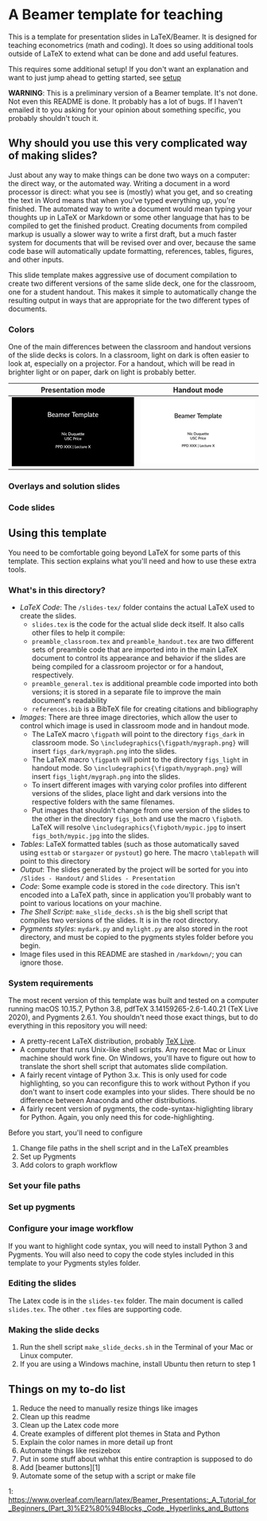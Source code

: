 # A Beamer template for teaching

This is a template for presentation slides in LaTeX/Beamer. It is designed
for teaching econometrics (math and coding). It does so using additional
tools outside of LaTeX to extend what can be done and add useful features.

This requires some additional setup! If you don't want an explanation and
want to just jump ahead to getting started, see [setup](#setup)

**WARNING**: This is a preliminary version of a Beamer template.
It's not done. Not even this
README is done. It probably has a lot of bugs. If I haven't emailed it to you
asking for your opinion about something specific, you probably shouldn't
touch it.

## Why should you use this very complicated way of making slides?

Just about any way to make things can be done two ways on a computer: the
direct way, or the automated way. Writing a document in a word processor is
direct: what you see is (mostly) what you get, and so creating the text in
Word means that when you've typed everything up, you're finished. The automated
way to write a document would mean typing your thoughts up in LaTeX or Markdown
or some other language that has to be compiled to get the finished product.
Creating documents from compiled markup is usually a slower way to write a
first draft, but a much faster system for documents that will be revised over
and over, because the same code base will automatically update formatting,
references, tables, figures, and other inputs.

This slide template makes aggressive use of document compilation to create
two different versions of the same slide deck, one for the classroom,
one for a student handout. This makes it simple to automatically change
the resulting output in ways that are appropriate for the two different
types of documents.

### Colors

One of the main differences between the classroom and handout versions
of the slide decks is colors. In a classroom, light on dark is often
easier to look at, especially on a projector. For a handout, which will
be read in brighter light or on paper, dark on light is probably better.



| Presentation mode | Handout mode |
| :--: | :--: |
| ![](markdown/slides_presentation1.jpg) | ![](markdown/slides_handout1.jpg) |



### Overlays and solution slides


### Code slides

## <a name="setup"></a>Using this template

You need to be comfortable going beyond LaTeX for some parts of this template.
This section explains what you'll need and how to use these extra tools.

### What's in this directory?
+ *LaTeX Code*: The `/slides-tex/` folder contains the actual LaTeX used to
	create the slides.
	- `slides.tex` is the code for the actual slide deck itself. It also calls
		other files to help it compile:
	- `preamble_classroom.tex` and `preamble_handout.tex` are two different
		sets of preamble code that are imported into in the main LaTeX document
		to control its appearance and behavior if the slides are being
		compiled for a classroom projector or for a handout, respectively.
	- `preamble_general.tex` is additional preamble code imported into
		both versions; it is stored in a separate file to improve the
		main document's readability
	- `references.bib` is a BibTeX file for creating citations and bibliography
+ *Images*: There are three image directories, which allow the user to control
		which image is used in classroom mode and in handout mode.
	- The LaTeX macro `\figpath` will point to the directory `figs_dark`
		in classroom mode. So `\includegraphics{\figpath/mygraph.png}`
		will insert `figs_dark/mygraph.png` into the slides.
	- The LaTeX macro `\figpath` will point to the directory `figs_light`
		in handout mode. So `\includegraphics{\figpath/mygraph.png}`
		will insert `figs_light/mygraph.png` into the slides.
	- To insert different images with varying color profiles into different
		versions of the slides, place light and dark versions into the
		respective folders with the same filenames.
	- Put images that shouldn't change from one version of the slides to
		the other in the directory `figs_both` and use the macro `\figboth`.
		LaTeX will resolve `\includegraphics{\figboth/mypic.jpg`
		to insert `figs_both/mypic.jpg` into the slides.
+ *Tables*: LaTeX formatted tables (such as those automatically saved
		using `esttab` or `stargazer` or `pystout`) go here.
		The macro `\tablepath` will point to this directory
+ *Output*: The slides generated by the project will be sorted for you
	into `/Slides - Handout/` and `Slides - Presentation`
+ *Code*: Some example code is stored in the `code` directory. This isn't
		encoded into a LaTeX path, since in application you'll probably
		want to point to various locations on your machine.
+ *The Shell Script*: `make_slide_decks.sh` is the big shell script that
		compiles two versions of the slides. It is in the root directory.
+ *Pygments styles*: `mydark.py` and `mylight.py` are also stored in
	the root directory, and must be copied to the pygments styles folder
	before you begin.
+ Image files used in this README are stashed in `/markdown/`; you can
	ignore those.

### System requirements

The most recent version of this template was built and tested on a
computer running macOS 10.15.7, Python 3.8, pdfTeX 3.14159265-2.6-1.40.21 (TeX Live 2020),
and Pygments 2.6.1. You shouldn't need those exact things, but to do
everything in this repository you will need:
- A pretty-recent LaTeX distribution, probably [TeX Live](https://tug.org/texlive/).
- A computer that runs Unix-like shell scripts. Any recent Mac or Linux
	machine should work fine. On Windows, you'll have to figure out how to
	translate the short shell script that automates slide compilation.
- A fairly recent vintage of Python 3.x. This is only used for code highlighting,
	so you can reconfigure this to work without Python if you don't want
	to insert code examples into your slides. There should be no difference
	between Anaconda and other distributions.
- A fairly recent version of pygments, the code-syntax-higlighting library for
	Python. Again, you only need this for code-highlighting.

Before you start, you'll need to configure
1. Change file paths in the shell script and in the LaTeX preambles
2. Set up Pygments
3. Add colors to graph workflow


### Set your file paths




### Set up pygments



### Configure your image workflow

If you want to highlight code syntax, you will need to install Python 3
and Pygments. You will also need to copy the code styles included in
this template to your Pygments styles folder.

### Editing the slides

The Latex code is in the `slides-tex` folder. The main document is called
`slides.tex`. The other `.tex` files are supporting code.

### Making the slide decks

1. Run the shell script `make_slide_decks.sh` in the Terminal of your Mac or
Linux computer.
2. If you are using a Windows machine, install Ubuntu then return to step 1

## Things on my to-do list
1. Reduce the need to manually resize things like images
2. Clean up this readme
3. Clean up the Latex code more
4. Create examples of different plot themes in Stata and Python
5. Explain the color names in more detail up front
6. Automate things like resizebox
7. Put in some stuff about whhat this entire contraption is supposed to do
8. Add [beamer buttons][1]
9. Automate some of the setup with a script or make file

1: https://www.overleaf.com/learn/latex/Beamer_Presentations:_A_Tutorial_for_Beginners_(Part_3)%E2%80%94Blocks,_Code,_Hyperlinks_and_Buttons

